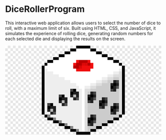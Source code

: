 # DiceRollerProgram

This interactive web application allows users to select the number of dice to roll, with a maximum limit of six. Built using HTML, CSS, and JavaScript, it simulates the experience of rolling dice, generating random numbers for each selected die and displaying the results on the screen.

![Roll the Dice!](diceForReadme.png)
